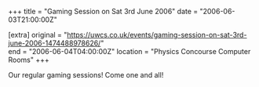 +++
title = "Gaming Session on Sat 3rd June 2006"
date = "2006-06-03T21:00:00Z"

[extra]
original = "https://uwcs.co.uk/events/gaming-session-on-sat-3rd-june-2006-1474488978626/"    
end = "2006-06-04T04:00:00Z"
location = "Physics Concourse Computer Rooms"
+++

Our regular gaming sessions\! Come one and all\!

